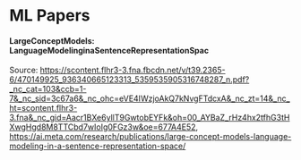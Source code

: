 # ML Papers

#### LargeConceptModels: LanguageModelinginaSentenceRepresentationSpac 
Source: https://scontent.flhr3-3.fna.fbcdn.net/v/t39.2365-6/470149925_936340665123313_5359535905316748287_n.pdf?_nc_cat=103&ccb=1-7&_nc_sid=3c67a6&_nc_ohc=eVE4IWzjoAkQ7kNvgFTdcxA&_nc_zt=14&_nc_ht=scontent.flhr3-3.fna&_nc_gid=Aacr1BXe6yllT9GwtobEYFk&oh=00_AYBaZ_rHz4hx2tfhG3tHXwgHgd8M8TTCbd7wIoIg0FGz3w&oe=677A4E52, https://ai.meta.com/research/publications/large-concept-models-language-modeling-in-a-sentence-representation-space/